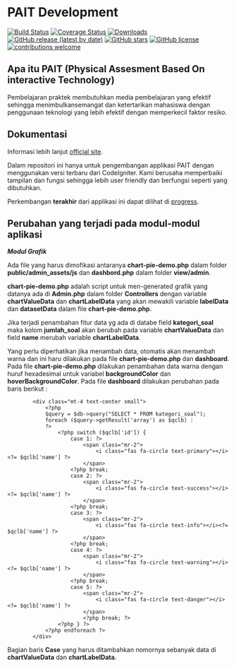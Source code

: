 # PAIT Development

[![Build Status](https://github.com/codeigniter4/CodeIgniter4/workflows/PHPUnit/badge.svg)](https://pait.devinc.website)
[![Coverage Status](https://coveralls.io/repos/github/codeigniter4/CodeIgniter4/badge.svg?branch=develop)](https://pait.devinc.website)
[![Downloads](https://poser.pugx.org/codeigniter4/framework/downloads)](https://pait.devinc.website)
[![GitHub release (latest by date)](https://img.shields.io/github/v/release/codeigniter4/CodeIgniter4)](https://pait.devinc.website)
[![GitHub stars](https://img.shields.io/github/stars/codeigniter4/CodeIgniter4)](https://pait.devinc.website)
[![GitHub license](https://img.shields.io/github/license/codeigniter4/CodeIgniter4)](https://pait.devinc.website)
[![contributions welcome](https://img.shields.io/badge/contributions-welcome-brightgreen.svg?style=flat)](https://pait.devinc.website)
<br>

## Apa itu PAIT (Physical Assesment Based On interactive Technology)

Pembelajaran praktek membutuhkan media pembelajaran yang efektif sehingga menimbulkansemangat dan ketertarikan mahasiswa dengan penggunaan teknologi yang lebih efektif dengan memperkecil faktor resiko.

## Dokumentasi

Informasi lebih lanjut [official site](http://pait.devinc.website).

Dalam repositori ini hanya untuk pengembangan applikasi PAIT dengan menggunakan versi terbaru dari CodeIgniter. Kami berusaha memperbaiki tampilan dan fungsi sehingga lebih user friendly dan berfungsi seperti yang dibutuhkan.

Perkembangan **terakhir** dari applikasi ini dapat dilihat di [progress](http://pait.devinc.website).

## Perubahan yang terjadi pada modul-modul aplikasi

**_Modul Grafik_**

Ada file yang harus dimofikasi antaranya **chart-pie-demo.php** dalam folder **public/admin_assets/js** dan **dashbord.php** dalam folder **view/admin**.

**chart-pie-demo.php** adalah script untuk men-generated grafik yang datanya ada di **Admin.php** dalam folder **Controllers** dengan variable **chartValueData** dan **chartLabelData** yang akan mewakili variable **labelData** dan **datasetData** dalam file **chart-pie-demo.php**.

Jika terjadi penambahan fitur data yg ada di databe field **kategori_soal** maka kolom **jumlah_soal** akan berubah pada variable **chartValueData** dan field **name** merubah variable **chartLabelData**.

Yang perlu diperhatikan jika menambah data, otomatis akan menambah warna dan ini haru dilakukan pada file **chart-pie-demo.php** dan **dashboard**. Pada file **chart-pie-demo.php** dilakukan penambahan data warna dengan huruf hexadesimal untuk variabel **backgroundColor** dan **hoverBackgroundColor**. Pada file **dashboard** dilakukan perubahan pada baris berikut :

            <div class="mt-4 text-center small">
                <?php
                $query = $db->query("SELECT * FROM kategori_soal");
                foreach ($query->getResult('array') as $qclb) :
                ?>
                    <?php switch ($qclb['id']) {
                        case 1: ?>
                            <span class="mr-2">
                                <i class="fas fa-circle text-primary"></i><?= $qclb['name'] ?>
                            </span>
                        <?php break;
                        case 2: ?>
                            <span class="mr-2">
                                <i class="fas fa-circle text-success"></i><?= $qclb['name'] ?>
                            </span>
                        <?php break;
                        case 3: ?>
                            <span class="mr-2">
                                <i class="fas fa-circle text-info"></i><?= $qclb['name'] ?>
                            </span>
                        <?php break;
                        case 4: ?>
                            <span class="mr-2">
                                <i class="fas fa-circle text-warning"></i><?= $qclb['name'] ?>
                            </span>
                        <?php break;
                        case 5: ?>
                            <span class="mr-2">
                                <i class="fas fa-circle text-danger"></i><?= $qclb['name'] ?>
                            </span>
                            <?php break; ?>
                    <?php } ?>
                <?php endforeach ?>
            </div>

Bagian baris **Case** yang harus ditambahkan nomornya sebanyak data di **chartValueData** dan **chartLabelData**.
